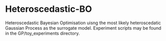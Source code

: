 # Heteroscedastic-BO

Heteroscedastic Bayesian Optimisation uisng the most likely heteroscedatic Gaussian Process as the surrogate model.
Experiment scripts may be found in the GP/toy_experiments directory.
